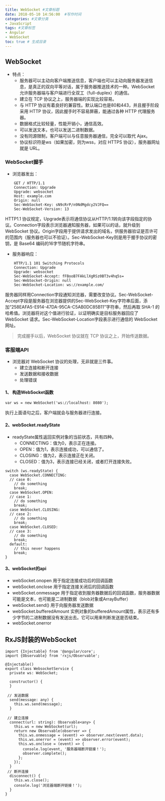 ```yaml
---
title: WebSocket #文章标题
date: 2018-05-10 14:56:00  #写作时间
categories: #文章分类
- JavaScript
tags: #文章标签
- Angular
- WebSocket
toc: true # 生成目录
---
```


## WebSocket
- 特点：
    - 服务器可以主动向客户端推送信息，客户端也可以主动向服务器发送信息，是真正的双向平等对话，属于服务器推送技术的一种。WebSocket 允许服务器端与客户端进行全双工（full-duplex）的通信。
    - 建立在 TCP 协议之上，服务器端的实现比较容易。
    - 与 HTTP 协议有着良好的兼容性。默认端口也是80和443，并且握手阶段采用 HTTP 协议，因此握手时不容易屏蔽，能通过各种 HTTP 代理服务器。
    - 数据格式比较轻量，性能开销小，通信高效。
    - 可以发送文本，也可以发送二进制数据。
    - 没有同源限制，客户端可以与任意服务器通信，完全可以取代 Ajax。
    - 协议标识符是ws（如果加密，则为wss，对应 HTTPS 协议），服务器网址就是 URL。

### WebSocket握手
- 浏览器发出：

```
    GET / HTTP/1.1
    Connection: Upgrade
    Upgrade: websocket
    Host: example.com
    Origin: null
    Sec-WebSocket-Key: sN9cRrP/n9NdMgdcy2VJFQ==
    Sec-WebSocket-Version: 13
```
HTTP1.1 协议规定，Upgrade表示将通信协议从HTTP/1.1转向该字段指定的协议。Connection字段表示浏览器通知服务器，如果可以的话，就升级到 WebSocket 协议。Origin字段用于提供请求发出的域名，供服务器验证是否许可的范围内（服务器也可以不验证）。Sec-WebSocket-Key则是用于握手协议的密钥，是 Base64 编码的16字节随机字符串。

- 服务器响应：

```
    HTTP/1.1 101 Switching Protocols
    Connection: Upgrade
    Upgrade: websocket
    Sec-WebSocket-Accept: fFBooB7FAkLlXgRSz0BT3v4hq5s=
    Sec-WebSocket-Origin: null
    Sec-WebSocket-Location: ws://example.com/
```
服务器同样用Connection字段通知浏览器，需要改变协议。Sec-WebSocket-Accept字段是服务器在浏览器提供的Sec-WebSocket-Key字符串后面，添加“258EAFA5-E914-47DA-95CA-C5AB0DC85B11”字符串，然后再取 SHA-1 的哈希值。浏览器将对这个值进行验证，以证明确实是目标服务器回应了 WebSocket 请求。Sec-WebSocket-Location字段表示进行通信的 WebSocket 网址。

> 完成握手以后，WebSocket 协议就在 TCP 协议之上，开始传送数据。

### 客服端API
- 浏览器对 WebSocket 协议的处理，无非就是三件事。
    - 建立连接和断开连接
    - 发送数据和接收数据
    - 处理错误

#### 1、 构造WebSocket函数
```
var ws = new WebSocket('ws://localhost: 8080');
```
执行上面语句之后，客户端就会与服务器进行连接。

#### 2、webSocket.readyState

- readyState属性返回实例对象的当前状态，共有四种。
    - CONNECTING：值为0，表示正在连接。
    - OPEN：值为1，表示连接成功，可以通信了。
    - CLOSING：值为2，表示连接正在关闭。
    - CLOSED：值为3，表示连接已经关闭，或者打开连接失败。

```
switch (ws.readyState) {
  case WebSocket.CONNECTING:
  // case 0:
    // do something
    break;
  case WebSocket.OPEN:
  // case 1:
    // do something
    break;
  case WebSocket.CLOSING:
  // case 2:
    // do something
    break;
  case WebSocket.CLOSED:
  // case 3:
    // do something
    break;
  default:
    // this never happens
    break;
}
```
#### 3、webSocket的api

- webSocket.onopen 用于指定连接成功后的回调函数
- webSocket.onclose 用于指定连接关闭后的回调函数
- webSocket.onmessage 用于指定收到服务器数据后的回调函数，服务器数据可能是文本，也可能是二进制数据（blob对象或ArrayBuffer）
- webSocket.send() 用于向服务器发送数据
- webSocket.bufferedAmount 实例对象的bufferedAmount属性，表示还有多少字节的二进制数据没有发送出去。它可以用来判断发送是否结束。
- webSocket.onerror

## RxJS封装的WebSocket

```
import {Injectable} from '@angular/core';
import {Observable} from 'rxjs/Observable';

@Injectable()
export class WebsocketService {
  private ws: WebSocket;

  constructor() {
  }

 // 发送数据
  send(message: any) {
    this.ws.send(message);
  }

 // 建立连接
  connect(url: string): Observable<any> {
    this.ws = new WebSocket(url);
    return new Observable(observer => {
      this.ws.onmessage = (event) => observer.next(event.data);
      this.ws.onerror = (event) => observer.error(event);
      this.ws.onclose = (event) => {
        console.log(event, '服务器端断开链接！');
        observer.complete();
      };
    });
  }
 // 断开连接
  disconnect() {
    this.ws.close();
    console.log('浏览器端断开链接！');
  }
}

```

